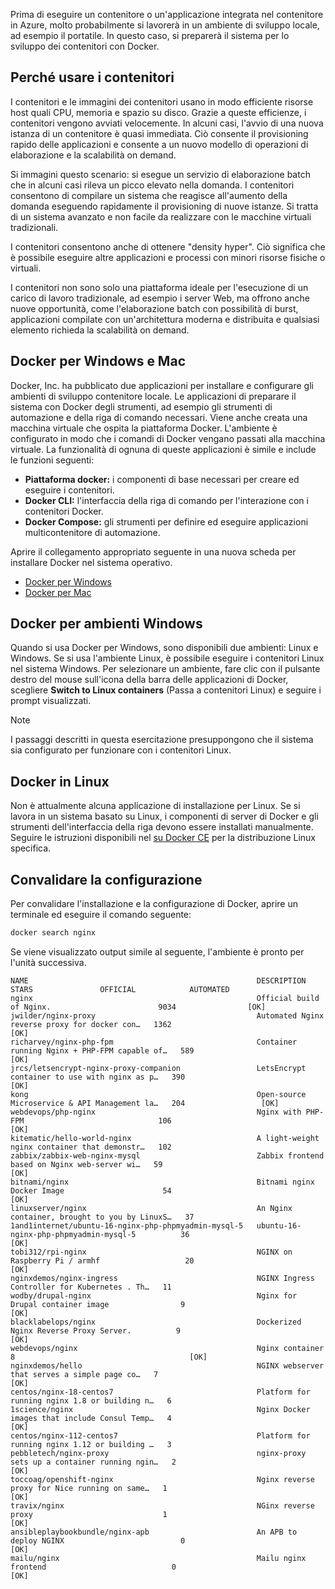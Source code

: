 Prima di eseguire un contenitore o un'applicazione integrata nel contenitore in Azure, molto probabilmente si lavorerà in un ambiente di sviluppo locale, ad esempio il portatile. In questo caso, si preparerà il sistema per lo sviluppo dei contenitori con Docker.

## <a name="why-use-containers"></a>Perché usare i contenitori

I contenitori e le immagini dei contenitori usano in modo efficiente risorse host quali CPU, memoria e spazio su disco. Grazie a queste efficienze, i contenitori vengono avviati velocemente. In alcuni casi, l'avvio di una nuova istanza di un contenitore è quasi immediata. Ciò consente il provisioning rapido delle applicazioni e consente a un nuovo modello di operazioni di elaborazione e la scalabilità on demand.

Si immagini questo scenario: si esegue un servizio di elaborazione batch che in alcuni casi rileva un picco elevato nella domanda. I contenitori consentono di compilare un sistema che reagisce all'aumento della domanda eseguendo rapidamente il provisioning di nuove istanze. Si tratta di un sistema avanzato e non facile da realizzare con le macchine virtuali tradizionali.

I contenitori consentono anche di ottenere "density hyper". Ciò significa che è possibile eseguire altre applicazioni e processi con minori risorse fisiche o virtuali.

I contenitori non sono solo una piattaforma ideale per l'esecuzione di un carico di lavoro tradizionale, ad esempio i server Web, ma offrono anche nuove opportunità, come l'elaborazione batch con possibilità di burst, applicazioni compilate con un'architettura moderna e distribuita e qualsiasi elemento richieda la scalabilità on demand.

## <a name="docker-for-windows-and-mac"></a>Docker per Windows e Mac

Docker, Inc. ha pubblicato due applicazioni per installare e configurare gli ambienti di sviluppo contenitore locale. Le applicazioni di preparare il sistema con Docker degli strumenti, ad esempio gli strumenti di automazione e della riga di comando necessari. Viene anche creata una macchina virtuale che ospita la piattaforma Docker. L'ambiente è configurato in modo che i comandi di Docker vengano passati alla macchina virtuale. La funzionalità di ognuna di queste applicazioni è simile e include le funzioni seguenti:

- **Piattaforma docker:** i componenti di base necessari per creare ed eseguire i contenitori.
- **Docker CLI:** l'interfaccia della riga di comando per l'interazione con i contenitori Docker.
- **Docker Compose:** gli strumenti per definire ed eseguire applicazioni multicontenitore di automazione.

Aprire il collegamento appropriato seguente in una nuova scheda per installare Docker nel sistema operativo. 

- [Docker per Windows](https://www.docker.com/docker-windows)
- [Docker per Mac](https://www.docker.com/docker-mac)

## <a name="docker-for-windows-environments"></a>Docker per ambienti Windows

Quando si usa Docker per Windows, sono disponibili due ambienti: Linux e Windows. Se si usa l'ambiente Linux, è possibile eseguire i contenitori Linux nel sistema Windows. Per selezionare un ambiente, fare clic con il pulsante destro del mouse sull'icona della barra delle applicazioni di Docker, scegliere **Switch to Linux containers** (Passa a contenitori Linux) e seguire i prompt visualizzati.

> [!NOTE]
> I passaggi descritti in questa esercitazione presuppongono che il sistema sia configurato per funzionare con i contenitori Linux.

## <a name="docker-on-linux"></a>Docker in Linux

Non è attualmente alcuna applicazione di installazione per Linux. Se si lavora in un sistema basato su Linux, i componenti di server di Docker e gli strumenti dell'interfaccia della riga devono essere installati manualmente. Seguire le istruzioni disponibili nel [su Docker CE](https://docs.docker.com/install/#server) per la distribuzione Linux specifica.

## <a name="validate-configuration"></a>Convalidare la configurazione

Per convalidare l'installazione e la configurazione di Docker, aprire un terminale ed eseguire il comando seguente:

```bash
docker search nginx
```

Se viene visualizzato output simile al seguente, l'ambiente è pronto per l'unità successiva.

```output
NAME                                                   DESCRIPTION                                     STARS               OFFICIAL            AUTOMATED
nginx                                                  Official build of Nginx.                        9034                [OK]
jwilder/nginx-proxy                                    Automated Nginx reverse proxy for docker con…   1362                                    [OK]
richarvey/nginx-php-fpm                                Container running Nginx + PHP-FPM capable of…   589                                     [OK]
jrcs/letsencrypt-nginx-proxy-companion                 LetsEncrypt container to use with nginx as p…   390                                     [OK]
kong                                                   Open-source Microservice & API Management la…   204                 [OK]
webdevops/php-nginx                                    Nginx with PHP-FPM                              106                                     [OK]
kitematic/hello-world-nginx                            A light-weight nginx container that demonstr…   102
zabbix/zabbix-web-nginx-mysql                          Zabbix frontend based on Nginx web-server wi…   59                                      [OK]
bitnami/nginx                                          Bitnami nginx Docker Image                      54                                      [OK]
linuxserver/nginx                                      An Nginx container, brought to you by LinuxS…   37
1and1internet/ubuntu-16-nginx-php-phpmyadmin-mysql-5   ubuntu-16-nginx-php-phpmyadmin-mysql-5          36                                      [OK]
tobi312/rpi-nginx                                      NGINX on Raspberry Pi / armhf                   20                                      [OK]
nginxdemos/nginx-ingress                               NGINX Ingress Controller for Kubernetes . Th…   11
wodby/drupal-nginx                                     Nginx for Drupal container image                9                                       [OK]
blacklabelops/nginx                                    Dockerized Nginx Reverse Proxy Server.          9                                       [OK]
webdevops/nginx                                        Nginx container                                 8                                       [OK]
nginxdemos/hello                                       NGINX webserver that serves a simple page co…   7                                       [OK]
centos/nginx-18-centos7                                Platform for running nginx 1.8 or building n…   6
1science/nginx                                         Nginx Docker images that include Consul Temp…   4                                       [OK]
centos/nginx-112-centos7                               Platform for running nginx 1.12 or building …   3
pebbletech/nginx-proxy                                 nginx-proxy sets up a container running ngin…   2                                       [OK]
toccoag/openshift-nginx                                Nginx reverse proxy for Nice running on same…   1                                       [OK]
travix/nginx                                           NGinx reverse proxy                             1                                       [OK]
ansibleplaybookbundle/nginx-apb                        An APB to deploy NGINX                          0                                       [OK]
mailu/nginx                                            Mailu nginx frontend                            0                                       [OK]
```